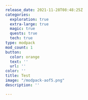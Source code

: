 ```yaml
---
release_date: 2021-11-28T08:48:25Z
categories:
  exploration: true
  extra-large: true
  magic: true
  quests: true
  tech: true
type: modpack
mod_count: 1
button:
  color: orange
  text: ''
  url: ''
color: ''
title: Test
image: "/modpack-aof5.png"
description: ''

---
```

